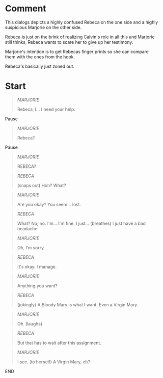# Comment

This dialogs depicts a highly confused Rebeca on the one side and a highly suspicious Marjorie on the other side.

Rebeca is just on the brink of realizing Calvin's role in all this and Marjorie still thinks, Rebeca wants to scare her to give up her testimony.

Marjorie's intention is to get Rebecas finger prints so she can compare them with the ones from the hook. 

Rebeca's basically just zoned out.

# Start

> *MARJORIE*
>
> Rebeca, I... I need your help.

Pause

> *MARJORIE*
>
> Rebeca?

Pause

> *MARJORIE*
>
> REBECA?

> *REBECA*
>
> (snaps out) Huh? What?

> *MARJORIE*
>
> Are you okay? You seem... lost.

> *REBECA*
>
> What? No, no. I'm... I'm fine. I just... (breathes) I just have a bad headache.

> *MARJORIE*
>
> Oh, I'm sorry.

> *REBECA*
>
> It's okay. I manage.

> *MARJORIE*
>
> Anything you want?

> *REBECA*
>
> (jokingly) A Bloody Mary is what I want. Even a Virgin Mary.

> *MARJORIE*
>
> Oh. (laughs)

> *REBECA*
>
> But that has to wait after this assignment.

> *MARJORIE*
>
> I see.
> (to herself) A Virgin Mary, eh?

END